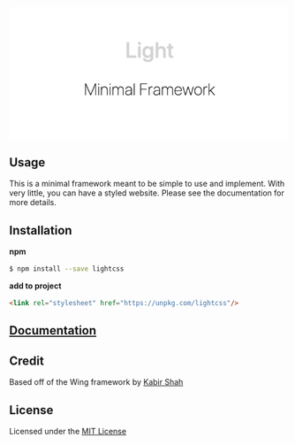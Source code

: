 <img align="center" src="./assets/banner.png">

## Usage

This is a minimal framework meant to be simple to use and implement. With very little, you can have a styled website. Please see the documentation for more details.

## Installation

**npm**

```sh
$ npm install --save lightcss
```

**add to project**

```html
<link rel="stylesheet" href="https://unpkg.com/lightcss"/>
```

## [Documentation](https://nauleau.io/light/)

## Credit

Based off of the Wing framework by [Kabir Shah](https://kabir.sh)

## License

Licensed under the [MIT License](/license)